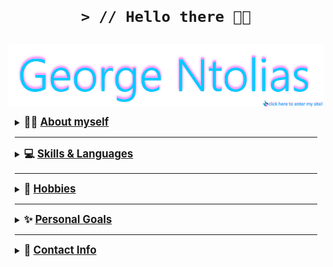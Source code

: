 <h1 align="center">

    > // Hello there 👋😎

</h1>

<p align="center">
  <a href="https://friedimage.github.io">
    <img align="center" alt="George Ntolias" width="1000px" padding-bottom="10px" src="https://raw.githubusercontent.com/FriedImage/FriedImage/main/images/name_clickme.jpg" />
  </a>
</p>

<div style="border: 10px padding: 10px; margin: 10px;">
  <div><details><summary><b><big> 👨‍💻 <u> About myself </big></u></b></summary>

  _______________________

🏄‍♂️ My name is George, I am 19 years old and live in Greece

👨‍🎓 I am also currently an undergraduate university student in my 2nd year of studying <i><b>Computer Science</b></i> in hopes to becoming a programmer in the future

👨‍💻 I picked up programming since high school. I've always liked computers, since I spent and spend most of my time with them, also playing video games along the way

<br>

<p align="center">
  <small> fun fact! My last name is pronounced like this: dolyash </small>
</p>

</details></div>
<!-- end of about myself -->

_______________________

<div>
  <details><big><summary><b> 💻 <u> Skills & Languages </u></b></big></summary>

_______________________

💫 I am currently a beginner programmer and still learning more and more up to this day but I have knowledge in

    > // Java
    > // HTML & Markdown
    > // OracleSQL
    > // C++
    > // Python

<div>
  <div style="padding: 2px;">
    <p align="center">
      <img width="40px" alt="Java" src="https://cdn.jsdelivr.net/gh/devicons/devicon/icons/java/java-original.svg" />
      <img width="40px" alt="SQL" src="https://cdn.jsdelivr.net/gh/devicons/devicon/icons/oracle/oracle-original.svg" />
    </p>
  </div>
  
  <div style="padding: 2px;">
    <p align="center">
      <img width="40px" alt="Python" src="https://cdn.jsdelivr.net/gh/devicons/devicon/icons/python/python-original.svg" />
      <img width="40px" alt="C++" src="https://cdn.jsdelivr.net/gh/devicons/devicon/icons//cplusplus/cplusplus-original.svg" />
    </p>
  </div>

  <div style="padding: 2px;">
    <p align="center">
      <img width="40px" alt="HTML" src="https://cdn.jsdelivr.net/gh/devicons/devicon/icons/html5/html5-original-wordmark.svg" />
      <img width="40px" alt="Markdown" src="https://cdn.jsdelivr.net/gh/devicons/devicon/icons/markdown/markdown-original.svg" />
    </p>
  </div>
</div>
</div>
<!-- end of skills & languages div -->

_______________________

<div>
  <details><big><summary><b> 🎈 <u> Hobbies </u></b></big></summary>

_______________________

🎮 My hobbies include gaming, listening to music, coding, playing the harmonica sometimes and staying home (*￣︶￣*  )🍵

  </details>
</div>
<!-- end of hobbies div -->

_______________________

<div>
  <details><big><summary><b> ✨ <u> Personal Goals </u></b></big></summary>

_______________________

📌 One of my main goals is to graduate from my university and learn more about my field of study

<br>

📌 Start a number of small or maybe bigger projects in various programming languages for more experience

  </details>
</div>
<!-- end of personal goals div -->

_______________________

<div>
  <details><big><summary><b> 💬 <u> Contact Info </u></b></big></summary>

_______________________

📩 For inquiries you can always contact with me by sending me an [e-mail](mailto:ntoliasg@gmail.com) OR through any of my socials below

<div>
  <p>
    >
    <img align="right" width="10%" src="https://img.shields.io/static/v1?style=for-the-badge&message=Discord&color=5865F2&logo=Discord&logoColor=FFFFFF&label=" /> FriedGeorge#3780
  </p>
</div>

<div>
  <p>
    >
    <a href="https://twitter.com/dolias1/">
      <img align="right" width="10%" src="https://img.shields.io/static/v1?style=for-the-badge&message=Twitter&color=1DA1F2&logo=Twitter&logoColor=FFFFFF&label=" /> @dolias1
    </a>
  </p>
</div>

<div>
  <p>
    >
    <a href="https://www.instagram.com/george.dolias/">
      <img align="right" width="10%" src="https://img.shields.io/static/v1?style=for-the-badge&message=Instagram&color=E4405F&logo=Instagram&logoColor=FFFFFF&label=" /> @george.dolias
    </a>
  </p>
</div>

</div>
<!-- end of contact info div -->

</div>

<!--
**FriedImage/FriedImage** is a ✨ _special_ ✨ repository because its `README.md` (this file) appears on your GitHub profile.

Here are some ideas to get you started:

- 🔭 I’m currently working on ...
- 🌱 I’m currently learning ...
- 👯 I’m looking to collaborate on ...
- 🤔 I’m looking for help with ...
- 💬 Ask me about ...
- 📫 How to reach me: ...
- 😄 Pronouns: ...
- ⚡ Fun fact: ...
-->

